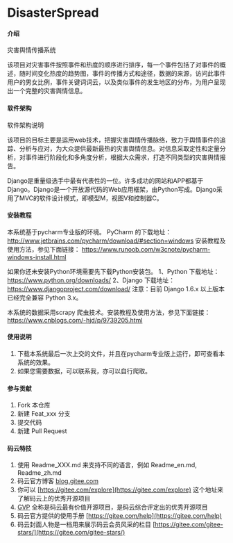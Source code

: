 # DisasterSpread

#### 介绍
灾害舆情传播系统

该项目对灾害事件按照事件和热度的顺序进行排序，每一个事件包括了对事件的概述，随时间变化热度的趋势图，事件的传播方式和途径，数据的来源，访问此事件用户的男女比例，事件关键词词云，以及类似事件的发生地区的分布，为用户呈现出一个完整的灾害舆情信息。


#### 软件架构
软件架构说明

该项目的目标主要是运用web技术，把握灾害舆情传播脉络，致力于舆情事件的追踪、分析与应对，为大众提供最新最热的灾害舆情信息。对信息采取定性和定量分析，对事件进行阶段化和多角度分析，根据大众需求，打造不同类型的灾害舆情报告。

Django是重量级选手中最有代表性的一位。许多成功的网站和APP都基于Django。Django是一个开放源代码的Web应用框架，由Python写成。Django采用了MVC的软件设计模式，即模型M，视图V和控制器C。

#### 安装教程

本系统基于pycharm专业版的环境。
PyCharm 的下载地址：
http://www.jetbrains.com/pycharm/download/#section=windows
安装教程及使用方法，参见下面链接：
https://www.runoob.com/w3cnote/pycharm-windows-install.html

如果你还未安装Python环境需要先下载Python安装包。
1、Python 下载地址：https://www.python.org/downloads/
2、Django 下载地址：https://www.djangoproject.com/download/
注意：目前 Django 1.6.x 以上版本已经完全兼容 Python 3.x。

本系统的数据采用scrapy 爬虫技术。安装教程及使用方法，参见下面链接：
https://www.cnblogs.com/-hjd/p/9739205.html




#### 使用说明

1.  下载本系统最后一次上交的文件，并且在pycharm专业版上运行，即可查看本系统的效果。
2.  如果您需要数据，可以联系我，亦可以自行爬取。

#### 参与贡献

1.  Fork 本仓库
2.  新建 Feat_xxx 分支
3.  提交代码
4.  新建 Pull Request


#### 码云特技

1.  使用 Readme\_XXX.md 来支持不同的语言，例如 Readme\_en.md, Readme\_zh.md
2.  码云官方博客 [blog.gitee.com](https://blog.gitee.com)
3.  你可以 [https://gitee.com/explore](https://gitee.com/explore) 这个地址来了解码云上的优秀开源项目
4.  [GVP](https://gitee.com/gvp) 全称是码云最有价值开源项目，是码云综合评定出的优秀开源项目
5.  码云官方提供的使用手册 [https://gitee.com/help](https://gitee.com/help)
6.  码云封面人物是一档用来展示码云会员风采的栏目 [https://gitee.com/gitee-stars/](https://gitee.com/gitee-stars/)
